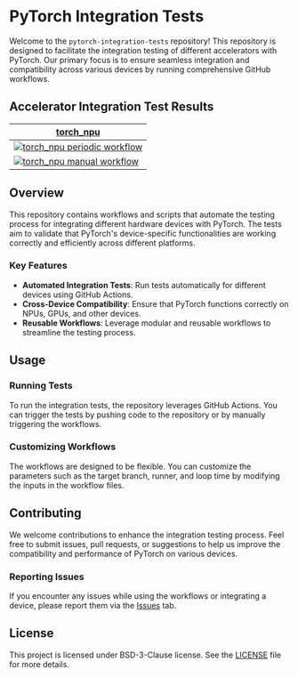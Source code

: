 # PyTorch Integration Tests

Welcome to the `pytorch-integration-tests` repository! This repository is
designed to facilitate the integration testing of different accelerators with
PyTorch. Our primary focus is to ensure seamless integration and compatibility
across various devices by running comprehensive GitHub workflows.

## Accelerator Integration Test Results

| [torch_npu][1]                         |
|----------------------------------------|
| [![torch_npu periodic workflow][2]][3] | 
| [![torch_npu manual workflow][4]][5]   |

[1]: https://github.com/ascend/pytorch

[2]: https://github.com/cosdt/pytorch-integration-tests/actions/workflows/periodic.yml/badge.svg

[3]: https://github.com/cosdt/pytorch-integration-tests/actions/workflows/periodic.yml

[4]: https://github.com/cosdt/pytorch-integration-tests/actions/workflows/manual.yml/badge.svg

[5]: https://github.com/cosdt/pytorch-integration-tests/actions/workflows/manual.yml

## Overview

This repository contains workflows and scripts that automate the testing
process for integrating different hardware devices with PyTorch. The tests aim
to validate that PyTorch's device-specific functionalities are working
correctly and efficiently across different platforms.

### Key Features

- **Automated Integration Tests**: Run tests automatically for different devices using GitHub Actions.
- **Cross-Device Compatibility**: Ensure that PyTorch functions correctly on NPUs, GPUs, and other devices.
- **Reusable Workflows**: Leverage modular and reusable workflows to streamline the testing process.

## Usage

### Running Tests

To run the integration tests, the repository leverages GitHub Actions.
You can trigger the tests by pushing code to the repository or by manually
triggering the workflows.

### Customizing Workflows

The workflows are designed to be flexible. You can customize the parameters
such as the target branch, runner, and loop time by modifying the inputs in
the workflow files.

## Contributing

We welcome contributions to enhance the integration testing process. Feel free
to submit issues, pull requests, or suggestions to help us improve the
compatibility and performance of PyTorch on various devices.

### Reporting Issues

If you encounter any issues while using the workflows or integrating a device,
please report them via the [Issues](https://github.com/cosdt/pytorch-integration-tests/issues) tab.

## License

This project is licensed under BSD-3-Clause license. See the [LICENSE](LICENSE)
file for more details.
